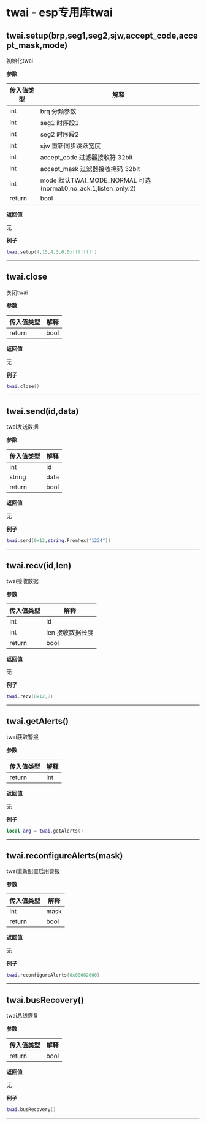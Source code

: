 # twai - esp专用库twai

## twai.setup(brp,seg1,seg2,sjw,accept_code,accept_mask,mode)

初始化twai

**参数**

|传入值类型|解释|
|-|-|
|int|brq 分频参数|
|int|seg1 时序段1|
|int|seg2 时序段2|
|int|sjw 重新同步跳跃宽度|
|int|accept_code 过滤器接收符 32bit|
|int|accept_mask 过滤器接收掩码 32bit|
|int|mode 默认TWAI_MODE_NORMAL 可选(normal:0,no_ack:1,listen_only:2)|
|return|bool|

**返回值**

无

**例子**

```lua
twai.setup(4,15,4,3,0,0xffffffff)

```

---

## twai.close

关闭twai

**参数**

|传入值类型|解释|
|-|-|
|return|bool|

**返回值**

无

**例子**

```lua
twai.close()

```

---

## twai.send(id,data)

twai发送数据

**参数**

|传入值类型|解释|
|-|-|
|int|id |
|string|data|
|return|bool|

**返回值**

无

**例子**

```lua
twai.send(0x12,string.Fromhex("1234"))

```

---

## twai.recv(id,len)

twai接收数据

**参数**

|传入值类型|解释|
|-|-|
|int|id |
|int|len 接收数据长度|
|return|bool|

**返回值**

无

**例子**

```lua
twai.recv(0x12,8)

```

---

## twai.getAlerts()

twai获取警报

**参数**

|传入值类型|解释|
|-|-|
|return|int |

**返回值**

无

**例子**

```lua
local arg = twai.getAlerts()

```

---

## twai.reconfigureAlerts(mask)

twai重新配置启用警报

**参数**

|传入值类型|解释|
|-|-|
|int|mask|
|return|bool|

**返回值**

无

**例子**

```lua
twai.reconfigureAlerts(0x00002000)

```

---

## twai.busRecovery()

twai总线恢复

**参数**

|传入值类型|解释|
|-|-|
|return|bool|

**返回值**

无

**例子**

```lua
twai.busRecovery()

```

---

